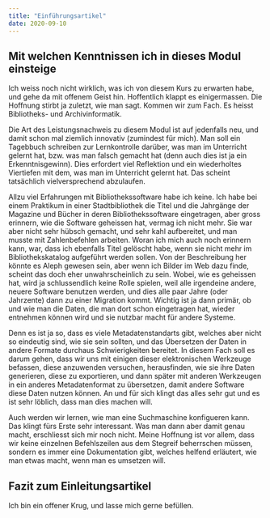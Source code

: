 ```yaml
---
title: "Einführungsartikel"
date: 2020-09-10
---
```


## Mit welchen Kenntnissen ich in dieses Modul einsteige
Ich weiss noch nicht wirklich, was ich von diesem Kurs zu erwarten habe, und gehe da mit offenem Geist hin. Hoffentlich klappt es einigermassen. Die Hoffnung stirbt ja zuletzt, wie man sagt. Kommen wir zum Fach. Es heisst Bibliotheks- und Archivinformatik. 

Die Art des Leistungsnachweis zu diesem Modul ist auf jedenfalls neu, und damit schon mal ziemlich innovativ (zumindest für mich). Man soll ein Tagebbuch schreiben zur Lernkontrolle darüber, was man im Unterricht gelernt hat, bzw. was man falsch gemacht hat (denn auch dies ist ja ein Erkenntnisgewinn). 
Dies erfordert viel Reflektion und ein wiederholtes Viertiefen mit dem, was man im Unterricht gelernt hat. Das scheint tatsächlich vielversprechend abzulaufen. 

Allzu viel Erfahrungen mit Bibliothekssoftware habe ich keine. Ich habe bei einem Praktikum in einer Stadtbibliothek die Titel und die Jahrgänge der Magazine und Bücher in deren Bibliothekssoftware eingetragen, aber gross erinnern, wie die Software geheissen hat, vermag ich nicht mehr. Sie war aber nicht sehr hübsch gemacht, und sehr kahl aufbereitet, und man musste mit Zahlenbefehlen arbeiten. Woran ich mich auch noch erinnern kann, war, dass ich ebenfalls Titel gelöscht habe, wenn sie nicht mehr im Bibliothekskatalog aufgeführt werden sollen. 
Von der Beschreibung her könnte es Aleph gewesen sein, aber wenn ich Bilder im Web dazu finde, scheint das doch eher unwahrscheinlich zu sein. Wobei, wie es geheissen hat, wird ja schlussendlich keine Rolle spielen, weil alle irgendeine andere, neuere Software benutzen werden, und dies alle paar Jahre (oder Jahrzente) dann zu einer Migration kommt. Wichtig ist ja dann primär, ob und wie man die Daten, die man dort schon eingetragen hat, wieder entnehmen können wird und sie nutzbar macht für andere Systeme. 

Denn es ist ja so, dass es viele Metadatenstandarts gibt, welches aber nicht so eindeutig sind, wie sie sein sollten, und das Übersetzen der Daten in andere Formate durchaus Schwierigkeiten bereitet. In diesem Fach soll es darum gehen, dass wir uns mit einigen dieser elektronischen Werkzeuge befassen, diese anzuwenden versuchen, herausfinden, wie sie ihre Daten generieren, diese zu exportieren, und dann später mit anderen Werkzeugen in ein anderes Metadatenformat zu übersetzen, damit andere Software diese Daten nutzen können. 
An und für sich klingt das alles sehr gut und es ist sehr löblich, dass man dies machen will. 

Auch werden wir lernen, wie man eine Suchmaschine konfigueren kann. Das klingt fürs Erste sehr interessant. Was man dann aber damit genau macht, erschliesst sich mir noch nicht. Meine Hoffnung ist vor allem, dass wir keine einzelnen Befehlszeilen aus dem Stegreif beherrschen müssen, sondern es immer eine Dokumentation gibt, welches helfend erläutert, wie man etwas macht, wenn man es umsetzen will. 

## Fazit zum Einleitungsartikel
Ich bin ein offener Krug, und lasse mich gerne befüllen. 

